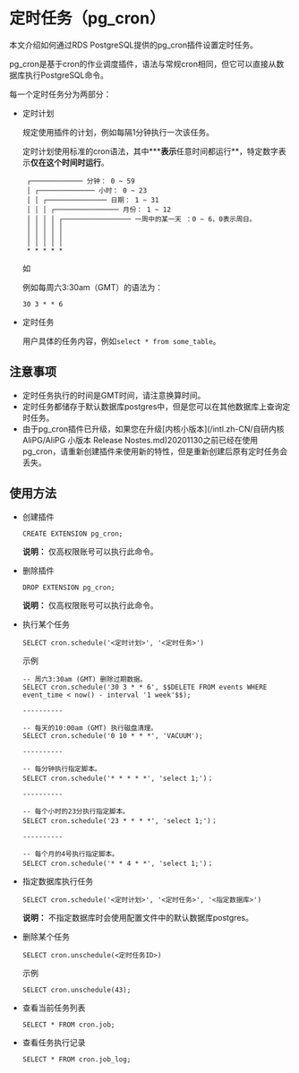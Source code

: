 # 定时任务（pg\_cron）

本文介绍如何通过RDS PostgreSQL提供的pg\_cron插件设置定时任务。

pg\_cron是基于cron的作业调度插件，语法与常规cron相同，但它可以直接从数据库执行PostgreSQL命令。

每一个定时任务分为两部分：

-   定时计划

    规定使用插件的计划，例如每隔1分钟执行一次该任务。

    定时计划使用标准的cron语法，其中**\***表示**任意时间都运行**，特定数字表示**仅在这个时间时运行**。

    ```
     ┌───────────── 分钟： 0 ~ 59
     │ ┌────────────── 小时： 0 ~ 23
     │ │ ┌─────────────── 日期： 1 ~ 31
     │ │ │ ┌──────────────── 月份： 1 ~ 12
     │ │ │ │ ┌───────────────── 一周中的某一天 ：0 ~ 6，0表示周日。
     │ │ │ │ │                  
     │ │ │ │ │
     │ │ │ │ │
     * * * * *
    ```

    如

    例如每周六3:30am（GMT）的语法为：

    ```
    30 3 * * 6
    ```

-   定时任务

    用户具体的任务内容，例如`select * from some_table`。


## 注意事项

-   定时任务执行的时间是GMT时间，请注意换算时间。
-   定时任务都储存于默认数据库postgres中，但是您可以在其他数据库上查询定时任务。
-   由于pg\_cron插件已升级，如果您在升级[内核小版本](/intl.zh-CN/自研内核 AliPG/AliPG 小版本 Release Nostes.md)20201130之前已经在使用pg\_cron，请重新创建插件来使用新的特性，但是重新创建后原有定时任务会丢失。

## 使用方法

-   创建插件

    ```
    CREATE EXTENSION pg_cron;
    ```

    **说明：** 仅高权限账号可以执行此命令。

-   删除插件

    ```
    DROP EXTENSION pg_cron;
    ```

    **说明：** 仅高权限账号可以执行此命令。

-   执行某个任务

    ```
    SELECT cron.schedule('<定时计划>', '<定时任务>')
    ```

    示例

    ```
    -- 周六3:30am (GMT) 删除过期数据。 
    SELECT cron.schedule('30 3 * * 6', $$DELETE FROM events WHERE event_time < now() - interval '1 week'$$);
    
    ----------
    
    -- 每天的10:00am (GMT) 执行磁盘清理。
    SELECT cron.schedule('0 10 * * *', 'VACUUM');
    
    ----------
    
    -- 每分钟执行指定脚本。
    SELECT cron.schedule('* * * * *', 'select 1;')；
    
    ----------
    
    -- 每个小时的23分执行指定脚本。
    SELECT cron.schedule('23 * * * *', 'select 1;')；
    
    ----------
    
    -- 每个月的4号执行指定脚本。
    SELECT cron.schedule('* * 4 * *', 'select 1;')；
    ```

-   指定数据库执行任务

    ```
    SELECT cron.schedule('<定时计划>', '<定时任务>', '<指定数据库>')
    ```

    **说明：** 不指定数据库时会使用配置文件中的默认数据库postgres。

-   删除某个任务

    ```
    SELECT cron.unschedule(<定时任务ID>)
    ```

    示例

    ```
    SELECT cron.unschedule(43);
    ```

-   查看当前任务列表

    ```
    SELECT * FROM cron.job;
    ```

-   查看任务执行记录

    ```
    SELECT * FROM cron.job_log;
    ```


